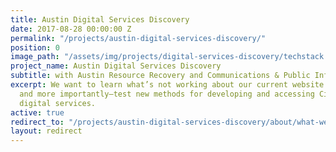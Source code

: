 ```yaml
---
title: Austin Digital Services Discovery
date: 2017-08-28 00:00:00 Z
permalink: "/projects/austin-digital-services-discovery/"
position: 0
image_path: "/assets/img/projects/digital-services-discovery/techstack.jpg"
project_name: Austin Digital Services Discovery
subtitle: with Austin Resource Recovery and Communications & Public Information Office
excerpt: We want to learn what’s not working about our current website and to define,
  and more importantly—test new methods for developing and accessing City of Austin
  digital services.
active: true
redirect_to: "/projects/austin-digital-services-discovery/about/what-we-are-doing/"
layout: redirect
---
```


